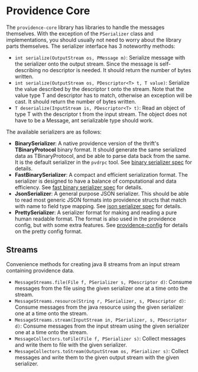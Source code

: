 Providence Core
===============

The `providence-core` library has libraries to handle the messages themselves.
With the exception of the `PSerializer` class and implementations, you
should usually not need to worry about the library parts themselves. The
serializer interface has 3 noteworthy methods:

* `int serialize(OutputStream os, PMessage m)`: Serialize message with the
  serializer onto the output stream. Since the message is self-describing no
  descriptor is needed. It should return the number of bytes written.
* `int serialize(OutputStream os, PDescriptor<T> t, T value)`: Serialize the
  value described by the descriptor t onto the stream. Note that the value type
  T and descriptor has to match, otherwise an exception will be cast. It should
  return the number of bytes written.
* `T deserialize(InputStream is, PDescriptor<T> t)`: Read an object of type T
  with the descriptor t from the input stream. The object does not have to be a
  Message, ant serializable type should work.

The available serializers are as follows:

* **BinarySerializer**: A native providence version of the thrift's
  **TBinaryProtocol** binary format. It should generate the same serialized
  data as TBinaryProtocol, and be able to parse data back from the same. It is
  the default serializer in the `pvdrpc` tool. See
  [binary serializer spec](../serializer-binary.html) for details.
* **FastBinarySerializer**: A compact and efficient serialization format. The
  serializer is designed to have a balance of computational and data
  efficiency. See [fast binary serializer spec](../serializer-fast-binary.html)
  for details.
* **JsonSerializer**: A general purpose JSON serializer. This should be able
  to read most generic JSON formats into providence structs that match with
  name to field type mapping. See
  [json serializer spec](../serializer-json.html) for details.
* **PrettySerializer**: A serializer format for making and reading a pure human
  readable format. The format is also used in the providence config, but with
  some extra features. See [providence-config](../providence-config/index.html)
  for details on the pretty config format.

## Streams

Convenience methods for creating java 8 streams from an input stream containing
providence data.

* `MessageStreams.file(File f, PSerializer s, PDescriptor d)`: Consume
  messages from the file using the given serializer one at a time onto the
  stream.
* `MessageStreams.resource(String r, PSerializer, s, PDescriptor d)`: Consume
  messages from the java resource using the given serializer one at a time
  onto the stream.
* `MessageStreams.stream(InputStream in, PSerializer, s, PDescriptor d)`: Consume
  messages from the input stream using the given serializer one at a time
  onto the stream.
* `MessageCollectors.toFile(File f, PSerializer s)`: Collect messages and write
  them to file with the given serializer.
* `MessageCollectors.toStream(OutputStream os, PSerializer s)`: Collect
  messages and write them to the given output stream with the given serializer.
